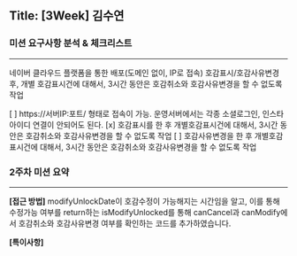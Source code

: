 ## Title: [3Week] 김수연

### 미션 요구사항 분석 & 체크리스트

---
네이버 클라우드 플랫폼을 통한 배포(도메인 없이, IP로 접속)
호감표시/호감사유변경 후, 개별 호감표시건에 대해서, 3시간 동안은 호감취소와 호감사유변경을 할 수 없도록 작업

[ ] https://서버IP:포트/ 형태로 접속이 가능. 운영서버에서는 각종 소셜로그인, 인스타 아이디 연결이 안되어도 된다.
[x] 호감표시를 한 후 개별호감표시건에 대해서, 3시간 동안은 호감취소와 호감사유변경을 할 수 없도록 작업
[ ] 호감사유변경을 한 후 개별호감표시건에 대해서, 3시간 동안은 호감취소와 호감사유변경을 할 수 없도록 작업

### 2주차 미션 요약

---

**[접근 방법]**
modifyUnlockDate이 호감수정이 가능해지는 시간임을 알고, 이를 통해 수정가능 여부를 return하는 isModifyUnlocked를 통해 canCancel과 canModify에서 호감취소와 호감사유변경 여부를 확인하는 코드를 추가하였습니다.


**[특이사항]**
